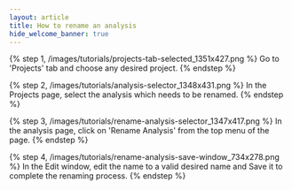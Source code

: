 ```yaml
---
layout: article
title: How to rename an analysis
hide_welcome_banner: true
---
```


{% step 1, /images/tutorials/projects-tab-selected_1351x427.png %}
Go to 'Projects' tab and choose any desired project.
{% endstep %}

{% step 2, /images/tutorials/analysis-selector_1348x431.png %}
In the Projects page, select the analysis which needs to be renamed.
{% endstep %}

{% step 3, /images/tutorials/rename-analysis-selector_1347x417.png %}
In the analysis page, click on 'Rename Analysis' from the top menu of the page.
{% endstep %}

{% step 4, /images/tutorials/rename-analysis-save-window_734x278.png %}
In the Edit window, edit the name to a valid desired name and Save it to complete the renaming process.
{% endstep %}